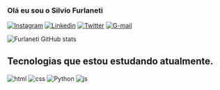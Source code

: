 ### Olá eu sou o Silvio Furlaneti

[![Instagram](https://img.shields.io/badge/Instagram-E4405F?style=for-the-badge&logo=instagram&logoColor=white)](https://www.instagram.com/silviofurlaneti/)
[![Linkedin](https://img.shields.io/badge/LinkedIn-0077B5?style=for-the-badge&logo=linkedin&logoColor=white)](linkedin.com/in/silvio-furlaneti-94b3a9237)
[![Twitter](https://img.shields.io/badge/Twitter-1DA1F2?style=for-the-badge&logo=twitter&logoColor=white)](https://twitter.com/SilvioFurlaneti)
[![G-mail](https://img.shields.io/badge/Gmail-D14836?style=for-the-badge&logo=gmail&logoColor=white)](furlanetisilvio@gmail.com)

![Furlaneti GitHub stats](https://github-readme-stats.vercel.app/api?username=Furlaneti&show_icons=true&theme=dracula&count_private=true)

##  Tecnologias que estou estudando atualmente.

<div style="display: inline_block">
  <img align="center" alt="html" src="https://img.shields.io/badge/HTML-239120?style=for-the-badge&logo=html5&logoColor=white" />
  <img align="center" alt="css" src="https://img.shields.io/badge/CSS-239120?&style=for-the-badge&logo=css3&logoColor=white" />
  <img align="center" alt="Python" src="https://img.shields.io/badge/Python-3776AB?style=for-the-badge&logo=python&logoColor=white" />
<img align="center" alt="js" src="https://img.shields.io/badge/JavaScript-323330?style=for-the-badge&logo=javascript&logoColor=F7DF1E" />
</div><br/>
